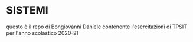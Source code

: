# SISTEMI

questo è il repo di Bongiovanni Daniele contenente l'esercitazioni di TPSIT per l'anno scolastico 2020-21
